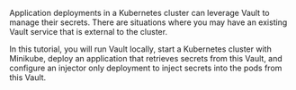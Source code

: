 Application deployments in a Kubernetes cluster can leverage Vault to manage
their secrets. There are situations where you may have an existing Vault service that
is external to the cluster.

In this tutorial, you will run Vault locally, start a Kubernetes cluster with
Minikube, deploy an application that retrieves secrets from this Vault, and
configure an injector only deployment to inject secrets into the pods from this
Vault.
